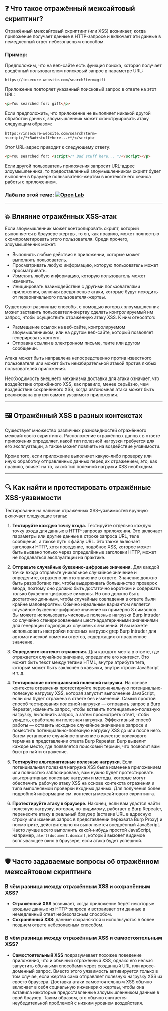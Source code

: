 ## ❓ Что такое отражённый межсайтовый скриптинг?

Отражённый межсайтовый скриптинг (или XSS) возникает, когда приложение получает данные в HTTP-запросе и включает эти данные в немедленный ответ небезопасным способом.

### Пример:

Предположим, что на веб-сайте есть функция поиска, которая получает введённый пользователем поисковый запрос в параметре URL:

```
https://insecure-website.com/search?term=gift
```

Приложение повторяет указанный поисковый запрос в ответе на этот URL:

```html
<p>You searched for: gift</p>
```

Если предположить, что приложение не выполняет никакой другой обработки данных, злоумышленник может сконструировать атаку следующим образом:

```
https://insecure-website.com/search?term=<script>/*+Bad+stuff+here...+*/</script>
```

Этот URL-адрес приводит к следующему ответу:

```html
<p>You searched for: <script>/* Bad stuff here... */</script></p>
```

Если другой пользователь приложения запросит URL-адрес злоумышленника, то предоставленный злоумышленником скрипт будет выполнен в браузере пользователя-жертвы в контексте его сеанса работы с приложением.

### Лаба по этой теме: [![Open Lab](https://img.shields.io/badge/Open-Lab-blue)](./01.%20%28%D0%A3%D1%87%D0%B5%D0%BD%D0%B8%D0%BA%29%20%D0%9E%D1%82%D1%80%D0%B0%D0%B6%D0%B5%D0%BD%D0%B8%D0%B5%20XSS%20%D0%B2%20HTML-%D0%BA%D0%BE%D0%BD%D1%82%D0%B5%D0%BA%D1%81%D1%82%D0%B5%20%D0%B1%D0%B5%D0%B7%20%D0%BA%D0%BE%D0%B4%D0%B8%D1%80%D0%BE%D0%B2%D0%B0%D0%BD%D0%B8%D1%8F.md)

---

## 💥 Влияние отражённых XSS-атак

Если злоумышленник может контролировать скрипт, который выполняется в браузере жертвы, то он, как правило, может полностью скомпрометировать этого пользователя. Среди прочего, злоумышленник может:

- Выполнять любые действия в приложении, которые может выполнять пользователь.
- Просматривать любую информацию, которую пользователь может просматривать.
- Изменять любую информацию, которую пользователь может изменить.
- Инициировать взаимодействие с другими пользователями приложения, включая вредоносные атаки, которые будут исходить от первоначального пользователя-жертвы.

Существуют различные способы, с помощью которых злоумышленник может заставить пользователя-жертву сделать контролируемый им запрос, чтобы осуществить отражённую атаку XSS. К ним относятся:

- Размещение ссылок на веб-сайте, контролируемом злоумышленником, или на другом веб-сайте, который позволяет генерировать контент.
- Отправка ссылки в электронном письме, твите или другом сообщении.

Атака может быть направлена непосредственно против известного пользователя или может быть неизбирательной атакой против любых пользователей приложения.

Необходимость внешнего механизма доставки для атаки означает, что воздействие отражённого XSS, как правило, менее серьёзно, чем воздействие сохранённого XSS, когда автономная атака может быть реализована внутри самого уязвимого приложения.

---

## 🖼️ Отражённый XSS в разных контекстах

Существует множество различных разновидностей отражённого межсайтового скриптинга. Расположение отражённых данных в ответе приложения определяет, какой тип полезной нагрузки требуется для его эксплуатации, а также может повлиять на воздействие уязвимости.

Кроме того, если приложение выполняет какую-либо проверку или иную обработку отправленных данных перед их отражением, это, как правило, влияет на то, какой тип полезной нагрузки XSS необходим.

---

## 🔍 Как найти и протестировать отражённые XSS-уязвимости

Тестирование на наличие отражённых XSS-уязвимостей вручную включает следующие этапы:

1. **Тестируйте каждую точку входа.** Тестируйте отдельно каждую точку входа для данных в HTTP-запросах приложения. Это включает параметры или другие данные в строке запроса URL, теле сообщения, а также путь к файлу URL. Это также включает заголовки HTTP, хотя поведение, подобное XSS, которое может быть вызвано только через определённые заголовки HTTP, может не поддаваться эксплуатации на практике.

2. **Отправьте случайные буквенно-цифровые значения.** Для каждой точки входа отправьте уникальное случайное значение и определите, отражено ли это значение в ответе. Значение должно быть разработано так, чтобы выдерживать большинство проверок ввода, поэтому оно должно быть достаточно коротким и содержать только буквенно-цифровые символы. Но оно должно быть достаточно длинным, чтобы случайные совпадения в ответе были крайне маловероятны. Обычно идеальным вариантом является случайное буквенно-цифровое значение из примерно 8 символов. Вы можете использовать числовые полезные нагрузки Burp Intruder со случайно сгенерированными шестнадцатеричными значениями для генерации подходящих случайных значений. И вы можете использовать настройки полезных нагрузок grep Burp Intruder для автоматической пометки ответов, содержащих отправленное значение.

3. **Определите контекст отражения.** Для каждого места в ответе, где отражается случайное значение, определите его контекст. Это может быть текст между тегами HTML, внутри атрибута тега, который может быть заключён в кавычки, внутри строки JavaScript и т. д.

4. **Тестирование потенциальной полезной нагрузки.** На основе контекста отражения протестируйте первоначальную потенциально-полезную нагрузку XSS, которая запустит выполнение JavaScript, если она будет отражена в ответе без изменений. Самый простой способ тестирования полезной нагрузки — отправить запрос в Burp Repeater, изменить запрос, чтобы вставить потенциально-полезную нагрузку, выполнить запрос, а затем просмотреть ответ, чтобы увидеть, сработала ли полезная нагрузка. Эффективный способ работы — оставить исходное случайное значение в запросе и поместить потенциально-полезную нагрузку XSS до или после него. Затем установите случайное значение в качестве поискового термина в представлении ответа Burp Repeater. Burp выделит каждое место, где появляется поисковый термин, что позволит вам быстро найти отражение.

5. **Тестируйте альтернативные полезные нагрузки.** Если потенциальная полезная нагрузка XSS была изменена приложением или полностью заблокирована, вам нужно будет протестировать альтернативные полезные нагрузки и методы, которые могут обеспечить рабочую атаку XSS на основе контекста отражения и типа выполняемой проверки входных данных. Для получения более подробной информации см. контексты межсайтового скриптинга.

6. **Протестируйте атаку в браузере.** Наконец, если вам удастся найти полезную нагрузку, которая, по-видимому, работает в Burp Repeater, перенесите атаку в реальный браузер (вставив URL в адресную строку или изменив запрос в представлении перехвата Burp Proxy) и посмотрите, действительно ли выполняется внедрённый JavaScript. Часто лучше всего выполнить какой-нибудь простой JavaScript, например, `alert(document.domain)`, который вызовет видимое всплывающее окно в браузере, если атака будет успешной.

---

## 🛡️ Часто задаваемые вопросы об отражённом межсайтовом скриптинге

### В чём разница между отражённым XSS и сохранённым XSS?
- **Отражённый XSS** возникает, когда приложение берёт некоторые входные данные из HTTP-запроса и встраивает эти данные в немедленный ответ небезопасным способом.
- **Сохранённый XSS**: данные сохраняются и используются в более позднем ответе небезопасным способом.

### В чём разница между отражённым XSS и самостоятельным XSS?
- **Самостоятельный XSS** подразумевает похожее поведение приложения, что и обычный отражённый XSS, однако его нельзя запустить обычными способами через созданный URL или кросс-доменный запрос. Вместо этого уязвимость активируется только в том случае, если жертва сама отправляет полезную нагрузку XSS из своего браузера. Доставка атаки самостоятельным XSS обычно включает в себя социальную инженерию жертвы, чтобы она вставила некоторые предоставленные злоумышленником данные в свой браузер. Таким образом, это обычно считается неубедительной проблемой с низким уровнем воздействия.

